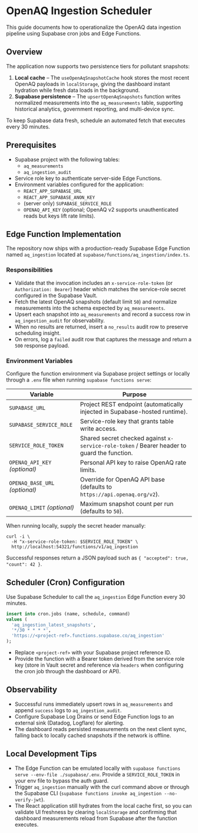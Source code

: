 # OpenAQ Ingestion Scheduler

This guide documents how to operationalize the OpenAQ data ingestion pipeline using Supabase cron jobs and Edge Functions.

## Overview

The application now supports two persistence tiers for pollutant snapshots:

1. **Local cache** – The `useOpenAqSnapshotCache` hook stores the most recent OpenAQ payloads in `localStorage`, giving the dashboard instant hydration while fresh data loads in the background.
2. **Supabase persistence** – The `upsertOpenAqSnapshots` function writes normalized measurements into the `aq_measurements` table, supporting historical analytics, government reporting, and multi-device sync.

To keep Supabase data fresh, schedule an automated fetch that executes every 30 minutes.

## Prerequisites

- Supabase project with the following tables:
  - `aq_measurements`
  - `aq_ingestion_audit`
- Service role key to authenticate server-side Edge Functions.
- Environment variables configured for the application:
  - `REACT_APP_SUPABASE_URL`
  - `REACT_APP_SUPABASE_ANON_KEY`
  - (server only) `SUPABASE_SERVICE_ROLE`
  - `OPENAQ_API_KEY` (optional; OpenAQ v2 supports unauthenticated reads but keys lift rate limits).

## Edge Function Implementation

The repository now ships with a production-ready Supabase Edge Function named `aq_ingestion` located at `supabase/functions/aq_ingestion/index.ts`.

### Responsibilities

- Validate that the invocation includes an `x-service-role-token` (or `Authorization: Bearer`) header which matches the service-role secret configured in the Supabase Vault.
- Fetch the latest OpenAQ snapshots (default limit `50`) and normalize measurements into the schema expected by `aq_measurements`.
- Upsert each snapshot into `aq_measurements` and record a success row in `aq_ingestion_audit` for observability.
- When no results are returned, insert a `no_results` audit row to preserve scheduling insight.
- On errors, log a `failed` audit row that captures the message and return a `500` response payload.

### Environment Variables

Configure the function environment via Supabase project settings or locally through a `.env` file when running `supabase functions serve`:

| Variable | Purpose |
| --- | --- |
| `SUPABASE_URL` | Project REST endpoint (automatically injected in Supabase-hosted runtime). |
| `SUPABASE_SERVICE_ROLE` | Service-role key that grants table write access. |
| `SERVICE_ROLE_TOKEN` | Shared secret checked against `x-service-role-token` / Bearer header to guard the function. |
| `OPENAQ_API_KEY` *(optional)* | Personal API key to raise OpenAQ rate limits. |
| `OPENAQ_BASE_URL` *(optional)* | Override for OpenAQ API base (defaults to `https://api.openaq.org/v2`). |
| `OPENAQ_LIMIT` *(optional)* | Maximum snapshot count per run (defaults to `50`). |

When running locally, supply the secret header manually:

```
curl -i \
  -H "x-service-role-token: $SERVICE_ROLE_TOKEN" \
  http://localhost:54321/functions/v1/aq_ingestion
```

Successful responses return a JSON payload such as `{ "accepted": true, "count": 42 }`.

## Scheduler (Cron) Configuration

Use Supabase Scheduler to call the `aq_ingestion` Edge Function every 30 minutes.

```sql
insert into cron.jobs (name, schedule, command)
values (
  'aq_ingestion_latest_snapshots',
  '*/30 * * * *',
  'https://<project-ref>.functions.supabase.co/aq_ingestion'
);
```

- Replace `<project-ref>` with your Supabase project reference ID.
- Provide the function with a Bearer token derived from the service role key (store in Vault secret and reference via `headers` when configuring the cron job through the dashboard or API).

## Observability

- Successful runs immediately upsert rows in `aq_measurements` and append `success` logs to `aq_ingestion_audit`.
- Configure Supabase Log Drains or send Edge Function logs to an external sink (Datadog, Logflare) for alerting.
- The dashboard reads persisted measurements on the next client sync, falling back to locally cached snapshots if the network is offline.

## Local Development Tips

- The Edge Function can be emulated locally with `supabase functions serve --env-file ./supabase/.env`. Provide a `SERVICE_ROLE_TOKEN` in your env file to bypass the auth guard.
- Trigger `aq_ingestion` manually with the curl command above or through the Supabase CLI (`supabase functions invoke aq_ingestion --no-verify-jwt`).
- The React application still hydrates from the local cache first, so you can validate UI freshness by clearing `localStorage` and confirming that dashboard measurements reload from Supabase after the function executes.
